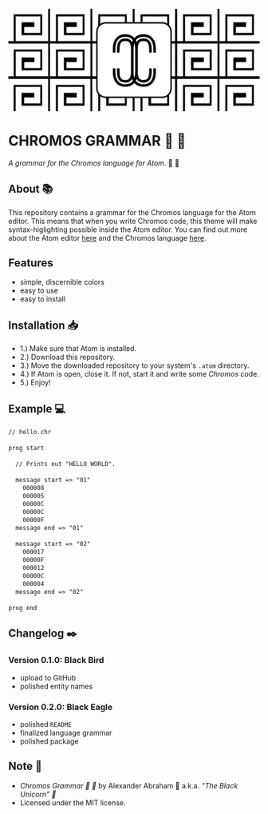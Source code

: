 <p align="center">
 <img src="https://github.com/iamtheblackunicorn/language-chromos/raw/master/assets/banner.png"/>
</p>

# CHROMOS GRAMMAR :rainbow: :scroll:

*A grammar for the Chromos language for Atom.* :rainbow: :scroll:

## About :books:

This repository contains a grammar for the Chromos language for the Atom editor. This means that when you write Chromos code, this theme will make syntax-higlighting possible inside the Atom editor. You can find out more about the Atom editor [here](https://atom.io) and the Chromos language [here](https://github.com/iamtheblackunicorn/Chromos).

## Features

- simple, discernible colors
- easy to use
- easy to install

## Installation :inbox_tray:

- 1.) Make sure that Atom is installed.
- 2.) Download this repository.
- 3.) Move the downloaded repository to your system's `.atom` directory.
- 4.) If Atom is open, close it. If not, start it and write some *Chromos* code.
- 5.) Enjoy!

## Example :computer:

```text
// hello.chr

prog start

  // Prints out "HELLO WORLD".
  
  message start => "01"
    000008
    000005
    00000C
    00000C
    00000F
  message end => "01"
  
  message start => "02"
    000017
    00000F
    000012
    00000C
    000004
  message end => "02"
  
prog end
```

## Changelog :black_nib:

### Version 0.1.0: Black Bird

- upload to GitHub
- polished entity names

### Version 0.2.0:  Black Eagle

- polished `README`
- finalized language grammar
- polished package

## Note :scroll:

- *Chromos Grammar :rainbow: :scroll:* by Alexander Abraham :black_heart: a.k.a. *"The Black Unicorn" :unicorn:*
- Licensed under the MIT license.
